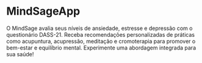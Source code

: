 # MindSageApp
O MindSage avalia seus níveis de ansiedade, estresse e depressão com o questionário DASS-21. Receba recomendações personalizadas de práticas como acupuntura, acupressão, meditação e cromoterapia para promover o bem-estar e equilíbrio mental. Experimente uma abordagem integrada para sua saúde!

